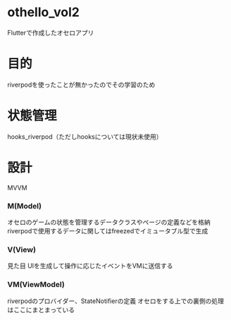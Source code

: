 # othello_vol2

Flutterで作成したオセロアプリ

# 目的

riverpodを使ったことが無かったのでその学習のため

# 状態管理

hooks_riverpod（ただしhooksについては現状未使用）

# 設計
MVVM

### M(Model)
オセロのゲームの状態を管理するデータクラスやページの定義などを格納
riverpodで使用するデータに関してはfreezedでイミュータブル型で生成

### V(View)

見た目
UIを生成して操作に応じたイベントをVMに送信する

### VM(ViewModel)

riverpodのプロバイダー、StateNotifierの定義
オセロをする上での裏側の処理はここにまとまっている
